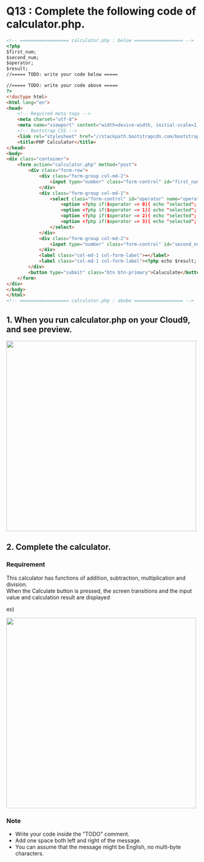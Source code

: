 # Q13 : Complete the following code of calculator.php.

```html
<!-- ================== calculator.php : below ================== -->
<?php
$first_num;
$second_num;
$operator;
$result;
//===== TODO: write your code below =====

//===== TODO: write your code above =====
?>
<!doctype html>
<html lang="en">
<head>
    <!-- Required meta tags -->
    <meta charset="utf-8">
    <meta name="viewport" content="width=device-width, initial-scale=1, shrink-to-fit=no">
    <!-- Bootstrap CSS -->
    <link rel="stylesheet" href="//stackpath.bootstrapcdn.com/bootstrap/4.1.1/css/bootstrap.min.css" integrity="sha384-WskhaSGFgHYWDcbwN70/dfYBj47jz9qbsMId/iRN3ewGhXQFZCSftd1LZCfmhktB" crossorigin="anonymous">
    <title>PHP Calculator</title>
</head>
<body>
<div class="container">
    <form action="calculator.php" method="post">
        <div class="form-row">
            <div class="form-group col-md-2">
                <input type="number" class="form-control" id="first_num" name="first_num" value="<?php echo $first_num; ?>">
            </div>
            <div class="form-group col-md-1">
                <select class="form-control" id="operator" name="operator">
                    <option <?php if($operator == 0){ echo "selected"; } ?> value="0">+</option>
                    <option <?php if($operator == 1){ echo "selected"; } ?> value="1">-</option>
                    <option <?php if($operator == 2){ echo "selected"; } ?> value="2">✕</option>
                    <option <?php if($operator == 3){ echo "selected"; } ?> value="3">÷</option>
                </select>
            </div>
            <div class="form-group col-md-2">
                <input type="number" class="form-control" id="second_num" name="second_num" value="<?php echo $second_num; ?>">
            </div>
            <label class="col-md-1 col-form-label">=</label>
            <label class="col-md-1 col-form-label"><?php echo $result; ?></label>
        </div>
        <button type="submit" class="btn btn-primary">Caluculate</button>
    </form>
</div>
</body>
</html>
<!-- ================== calculator.php : abobe ================== -->
```

## 1. When you run calculator.php on your Cloud9, and see preview.

<img src="https://gist.githubusercontent.com/TAKAKING22/d61cc0587e7a24b1b711a2540994a931/raw/ca4d49030fbd1dc336d332fe95da6610522fdbc7/phptest01.png" width="500">


## 2. Complete the calculator.

### Requirement
This calculator has functions of addition, subtraction, multiplication and division.  
When the Calculate button is pressed, the screen transitions and the input value and calculation result are displayed

ex)

<img src="https://gist.githubusercontent.com/TAKAKING22/d61cc0587e7a24b1b711a2540994a931/raw/ca4d49030fbd1dc336d332fe95da6610522fdbc7/phptest02.png" width="500">

### Note
- Write your code inside the "TODO" comment.
- Add one space both left and right of the message.
- You can assume that the message might be English, no multi-byte characters.
